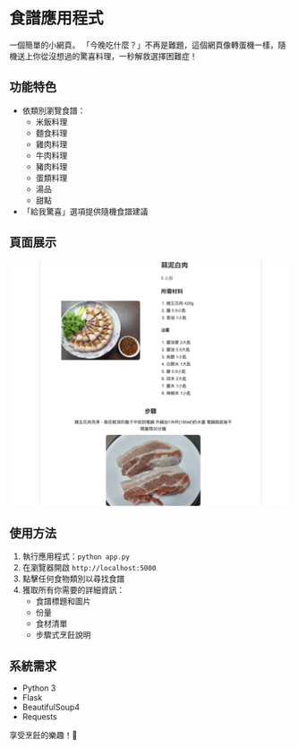 # 食譜應用程式

一個簡單的小網頁。
「今晚吃什麼？」不再是難題，這個網頁像轉蛋機一樣，隨機送上你從沒想過的驚喜料理，一秒解救選擇困難症！

## 功能特色

- 依類別瀏覽食譜：
  - 米飯料理
  - 麵食料理
  - 雞肉料理
  - 牛肉料理
  - 豬肉料理
  - 蛋類料理
  - 湯品
  - 甜點
- 「給我驚喜」選項提供隨機食譜建議

## 頁面展示
![preview](images/preview_recipe_img.jpg)

## 使用方法

1. 執行應用程式：`python app.py`
2. 在瀏覽器開啟 `http://localhost:5000`
3. 點擊任何食物類別以尋找食譜
4. 獲取所有你需要的詳細資訊：
   - 食譜標題和圖片
   - 份量
   - 食材清單
   - 步驟式烹飪說明

## 系統需求

- Python 3
- Flask
- BeautifulSoup4
- Requests

享受烹飪的樂趣！🍳
